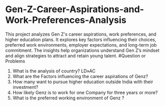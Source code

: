 # Gen-Z-Career-Aspirations-and-Work-Preferences-Analysis
This project analyzes Gen Z's career aspirations, work preferences, and higher education plans. It explores key factors influencing their choices, preferred work environments, employer expectations, and long-term job commitment. The insights help organizations understand Gen Z’s mindset and align strategies to attract and retain young talent.
#Question or Problems 
1) What is the analysis of country? LD»AC
2) What are the Factors influencing the career aspirations of Genz?
3) How many want to pursue higher education outside India with their investment?
4) How likely Genz is to work for one Company for three years or more?
5) What is the preferred working environment of Genz ?
